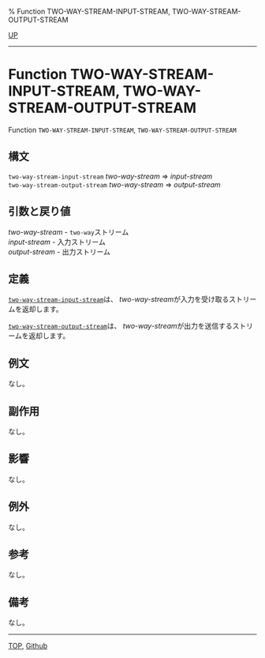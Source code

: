 % Function TWO-WAY-STREAM-INPUT-STREAM, TWO-WAY-STREAM-OUTPUT-STREAM

[UP](21.2.html)  

---

# Function **TWO-WAY-STREAM-INPUT-STREAM, TWO-WAY-STREAM-OUTPUT-STREAM**


Function `TWO-WAY-STREAM-INPUT-STREAM`, `TWO-WAY-STREAM-OUTPUT-STREAM`


## 構文

`two-way-stream-input-stream` *two-way-stream* => *input-stream*  
`two-way-stream-output-stream` *two-way-stream* => *output-stream*


## 引数と戻り値

*two-way-stream* - `two-way`ストリーム  
*input-stream* - 入力ストリーム  
*output-stream* - 出力ストリーム


## 定義

[`two-way-stream-input-stream`](21.2.two-way-stream-input-stream.html)は、
*two-way-stream*が入力を受け取るストリームを返却します。

[`two-way-stream-output-stream`](21.2.two-way-stream-input-stream.html)は、
*two-way-stream*が出力を送信するストリームを返却します。


## 例文

なし。


## 副作用

なし。


## 影響

なし。


## 例外

なし。


## 参考

なし。


## 備考

なし。


---
[TOP](index.html),  [Github](https://github.com/nptcl/npt-japanese)


